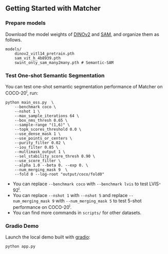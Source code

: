 ## Getting Started with Matcher


### Prepare models

Download the model weights of [DINOv2](https://dl.fbaipublicfiles.com/dinov2/dinov2_vitl14/dinov2_vitl14_pretrain.pth) and [SAM](https://dl.fbaipublicfiles.com/segment_anything/sam_vit_h_4b8939.pth), and organize them as follows.
```
models/
    dinov2_vitl14_pretrain.pth
    sam_vit_h_4b8939.pth
    swint_only_sam_many2many.pth # Semantic-SAM
```


### Test One-shot Semantic Segmentation

You can test one-shot semantic segmentation performance of Matcher on COCO-20<sup>i</sup>, run:

```
python main_oss.py  \
    --benchmark coco \
    --nshot 1 \
    --max_sample_iterations 64 \
    --box_nms_thresh 0.65 \
    --sample-range "(1,6)" \
    --topk_scores_threshold 0.0 \
    --use_dense_mask 1 \
    --use_points_or_centers \
    --purity_filter 0.02 \
    --iou_filter 0.85 \
    --multimask_output 1 \
    --sel_stability_score_thresh 0.90 \
    --use_score_filter \
    --alpha 1.0 --beta 0. --exp 0. \
    --num_merging_mask 9  \
    --fold 0 --log-root "output/coco/fold0"
```

* You can replace `--benchmark coco` with `--benchmark lvis` to test LVIS-92<sup>i</sup>.
* You can replace `--nshot 1` with `--nshot 5` and replace `--num_merging_mask 9` with `--num_merging_mask 5` to test 5-shot performance on COCO-20<sup>i</sup>.
* You can find more commands in `scripts/` for other datasets.

### Gradio Demo

Launch the local demo built with [gradio](https://gradio.app/):
```
python app.py
```

